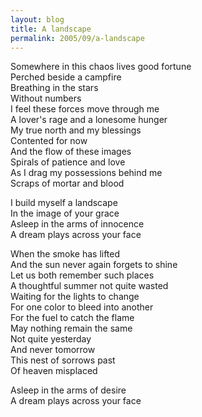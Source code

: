 ```yaml
---
layout: blog
title: A landscape
permalink: 2005/09/a-landscape
---
```


<p>Somewhere in this chaos lives good fortune<br />
Perched beside a campfire<br />
Breathing in the stars<br />
Without numbers<br />
I feel these forces move through me<br />
A lover's rage and a lonesome hunger<br />
My true north and my blessings<br />
Contented for now<br />
And the flow of these images<br />
Spirals of patience and love<br />
As I drag my possessions behind me<br />
Scraps of mortar and blood</p>
<p>I build myself a landscape<br />
In the image of your grace<br />
Asleep in the arms of innocence<br />
A dream plays across your face</p>
<p>When the smoke has lifted<br />
And the sun never again forgets to shine<br />
Let us both remember such places<br />
A thoughtful summer not quite wasted<br />
Waiting for the lights to change<br />
For one color to bleed into another<br />
For the fuel to catch the flame<br />
May nothing remain the same<br />
Not quite yesterday<br />
And never tomorrow<br />
This nest of sorrows past<br />
Of heaven misplaced</p>
<p>Asleep in the arms of desire<br />
A dream plays across your face</p>
